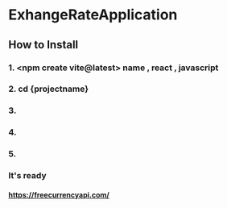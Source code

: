 # ExhangeRateApplication

## How to Install

### 1. <npm create vite@latest> name ,  react , javascript

### 2. cd {projectname}

### 3. <npm install>

### 4. <npm react-icons install>

### 5. <npm axios install>

### It's ready

#### https://freecurrencyapi.com/
